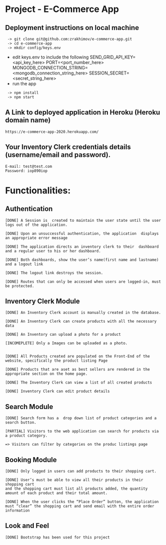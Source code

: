 # Project - E-Commerce App

##  Deployment instructions on local machine

```git 
 -> git clone git@github.com:zrakhimov/e-commerce-app.git
 -> cd e-commerce-app
 -> mkdir config/keys.env
 ```
 * edit keys.env to include the following
    SEND_GRID_API_KEY=<api_key_here>
    PORT=<port_number_here>
    MONGODB_CONNECTION_STRING=<mongodb_connection_string_here> 
    SESSION_SECRET=<secret_string_here>
* run the app
```git
 -> npm install
 -> npm start

```


##  A Link to deployed application in Heroku (Heroku domain name)

```
https://e-commerce-app-2020.herokuapp.com/
```
	
##  Your Inventory Clerk credentials details (username/email and password).

	E-mail: test@test.com
	Password: iop890iop

 # Functionalities:

## Authentication
    [DONE] A Session is  created to maintain the user state until the user logs out of the application. 

    [DONE] Upon an unsuccessful authentication, the application  displays an appropriate error message 

    [DONE] The application directs an inventory clerk to their  dashboard and a regular user to his or her dashboard. 

    [DONE] Both dashboards, show the user’s name(first name and lastname) and a logout link 

    [DONE] The logout link destroys the session.

    [DONE] Routes that can only be accessed when users are logged-in, must be protected.

## Inventory Clerk Module
    [DONE] An Inventory Clerk account is manually created in the database.

    [DONE] An Inventory Clerk can create products with all the necessary data

    [DONE] An Inventory can upload a photo for a product

    [INCOMEPLETE] Only a Images can be uploaded as a photo.


    [DONE] All Products created are populated on the Front-End of the website, specifically the product listing Page

    [DONE] Products that are aset as best sellers are rendered in the appropriate section on the home page.

    [DONE] The Inventory Clerk can view a list of all created products

    [DONE] Inventory Clerk can edit product details

## Search Module
    [DONE] Search form has a  drop down list of product categories and a search button.  

    [PARTIAL] Visitors to the web application can search for products via a product category. 

    => Visitors can filter by categories on the produc listings page
    
## Booking Module
    [DONE] Only logged in users can add products to their shopping cart.

    [DONE] User’s must be able to view all their products in their shopping cart 
    and the shopping cart must list all products added, the quantity amount of each product and their total amount.

    [DONE] When the user clicks the “Place Order” button, the application must “clear” the shopping cart and send email with the entire order information
    
## Look and Feel	
    [DONE] Bootstrap has been used for this project
		
	